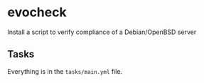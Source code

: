 # evocheck

Install a script to verify compliance of a Debian/OpenBSD server

## Tasks

Everything is in the `tasks/main.yml` file.

